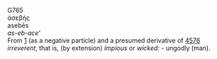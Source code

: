 <body>
  <p>G765<br>  ἀσεβής  <br> asebēs  <br><i>as-eb-ace‘ </i><br>From <a href="g0001.htm">1</a> (as a negative particle) and a presumed derivative of <a href="g4576.htm">4576</a>  <i>irreverent</i>, that is, (by extension) <i>impious</i> or <i>wicked:</i> - ungodly (man).<br></p>
 </body>